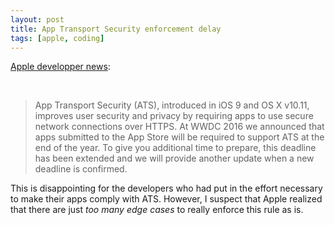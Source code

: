 ```yaml
---
layout: post
title: App Transport Security enforcement delay
tags: [apple, coding]
---
```


[Apple developper news](https://developer.apple.com/news/?id=12212016b):

<br> 

> App Transport Security (ATS), introduced in iOS 9 and OS X v10.11, improves user security and privacy by requiring apps to use secure network connections over HTTPS. At WWDC 2016 we announced that apps submitted to the App Store will be required to support ATS at the end of the year. To give you additional time to prepare, this deadline has been extended and we will provide another update when a new deadline is confirmed.

This is disappointing for the developers who had put in the effort necessary to make their apps comply with ATS. However, I suspect that Apple realized that there are just *too many edge cases* to really enforce this rule as is.